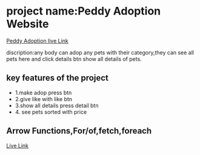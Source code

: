 # project name:Peddy Adoption Website

[Peddy Adoption live Link](https://peddy-adop-website.surge.sh)

<p>discription:any body can adop any pets with their category,they can see all pets here and click details btn show all details of pets.</p>
<h2>key features of the project</h2>
<ul>
  <li>1.make adop press btn</li>
  <li> 2.give like with like btn</li>
  <li>3.show all details press detail btn</li>
  <li>4. see pets sorted with price</li>
</ul>
<h2>Arrow Functions,For/of,fetch,foreach</h2> 
<a href="http://peddy-adop-website.surge.sh"> Live Link</a>
